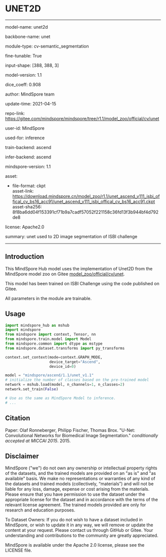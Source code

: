 # UNET2D

---

model-name: unet2d

backbone-name: unet

module-type: cv-semantic_segmentation

fine-tunable: True

input-shape: [388, 388, 3]

model-version: 1.1

dice_coeff: 0.908

author: MindSpore team

update-time: 2021-04-15

repo-link: <https://gitee.com/mindspore/mindspore/tree/r1.1/model_zoo/official/cv/unet>

user-id: MindSpore

used-for: inference

train-backend: ascend

infer-backend: ascend

mindspore-version: 1.1

asset:

  -
    file-format: ckpt  
    asset-link: <https://download.mindspore.cn/model_zoo/r1.1/unet_ascend_v111_isbi_offical_cv_bs16_acc91/unet_ascend_v111_isbi_offical_cv_bs16_acc91.ckpt>
    asset-sha256: 8f8ba6dd04f153391cf71b9a7cadf57052f221158c36fd13f3b944bf4d792de8

license: Apache2.0

summary: unet used to 2D image segmentation of ISBI challenge

---

## Introduction

This MindSpore Hub model uses the implementation of Unet2D from the MindSpore model zoo on Gitee [model_zoo/official/cv/unet](https://gitee.com/mindspore/mindspore/blob/r1.1/model_zoo/official/cv/unet/README.md).

This model has been trained on ISBI Challenge using the code published on Gitee.

All parameters in the module are trainable.

## Usage

```python
import mindspore_hub as mshub
import mindspore
from mindspore import context, Tensor, nn
from mindspore.train.model import Model
from mindspore.common import dtype as mstype
from mindspore.dataset.transforms import py_transforms

context.set_context(mode=context.GRAPH_MODE,
                    device_target="Ascend",
                    device_id=0)

model = "mindspore/ascend/1.1/unet_v1.1"
# initialize the number of classes based on the pre-trained model
network = mshub.load(model, n_channels=1, n_classes=2)
network.set_train(False)

# Use as the same as MindSpore Model to inference.
# ...
```

## Citation

Paper: Olaf Ronneberger, Philipp Fischer, Thomas Brox. "U-Net: Convolutional Networks for Biomedical Image Segmentation." *conditionally accepted at MICCAI 2015*. 2015.

## Disclaimer

MindSpore ("we") do not own any ownership or intellectual property rights of the datasets, and the trained models are provided on an "as is" and "as available" basis. We make no representations or warranties of any kind of the datasets and trained models (collectively, “materials”) and will not be liable for any loss, damage, expense or cost arising from the materials. Please ensure that you have permission to use the dataset under the appropriate license for the dataset and in accordance with the terms of the relevant license agreement. The trained models provided are only for research and education purposes.

To Dataset Owners: If you do not wish to have a dataset included in MindSpore, or wish to update it in any way, we will remove or update the content at your request. Please contact us through GitHub or Gitee. Your understanding and contributions to the community are greatly appreciated.

MindSpore is available under the Apache 2.0 license, please see the LICENSE file.